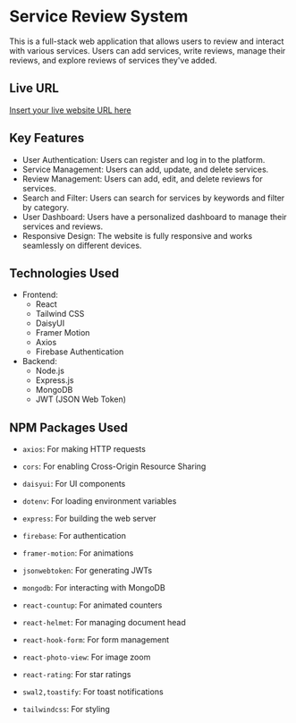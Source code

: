 # Service Review System

This is a full-stack web application that allows users to review and interact with various services. Users can add services, write reviews, manage their reviews, and explore reviews of services they've added.

## Live URL

[Insert your live website URL here](your-live-website-url)

## Key Features

*   User Authentication: Users can register and log in to the platform.
*   Service Management: Users can add, update, and delete services.
*   Review Management: Users can add, edit, and delete reviews for services.
*   Search and Filter: Users can search for services by keywords and filter by category.
*   User Dashboard: Users have a personalized dashboard to manage their services and reviews.
*   Responsive Design: The website is fully responsive and works seamlessly on different devices.

## Technologies Used

*   Frontend:
    *   React
    *   Tailwind CSS
    *   DaisyUI
    *   Framer Motion
    *   Axios
    *   Firebase Authentication
*   Backend:
    *   Node.js
    *   Express.js
    *   MongoDB
    *   JWT (JSON Web Token)

## NPM Packages Used

*   `axios`: For making HTTP requests
*   `cors`: For enabling Cross-Origin Resource Sharing
*   `daisyui`: For UI components
*   `dotenv`: For loading environment variables
*   `express`: For building the web server
*   `firebase`: For authentication
*   `framer-motion`: For animations
*   `jsonwebtoken`: For generating JWTs
*   `mongodb`: For interacting with MongoDB
*   `react-countup`: For animated counters
*   `react-helmet`: For managing document head
*   `react-hook-form`: For form management

*   `react-photo-view`: For image zoom
*   `react-rating`: For star ratings
*   `swal2,toastify`: For toast notifications
*   `tailwindcss`: For styling

